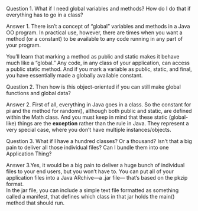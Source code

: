 Question 1. What if I need global 
variables and methods? How 
do I do that if everything has to 
go in a class?

Answer 1. There isn’t a concept of
“global” variables and methods
in a Java OO program. In
practical use, however, there
are times when you want a
method (or a constant) to be
available to any code running in
any part of your program.

You’ll learn that marking
a method as public and
static makes it behave much
like a “global.” Any code, in any
class of your application, can
access a public static method.
And if you mark a variable as
public, static, and final,
you have essentially made a
globally available constant.

Question 2. Then how is this object-oriented if you can still make
global functions and global
data?

Answer 2. First of all, everything
in Java goes in a class. So the
constant for pi and the method
for random(), although both
public and static, are defined
within the Math class.  And you
must keep in mind that these
static (global-like) things are the
**exception** rather than the rule
in Java. They represent a very
special case, where you don’t
have multiple instances/objects.


Question 3.  What if I have a hundred
classes? Or a thousand? Isn’t
that a big pain to deliver
all those individual files?
Can I bundle them into one
Application Thing?

Answer 3.Yes, it would be a big
pain to deliver a huge bunch of
individual files to your end users,
but you won’t have to. You can
put all of your application files
into a Java ARchive—a .jar file—
that’s based on the pkzip format.  
In the jar file, you can include
a simple text file formatted as
something called a manifest, that
defines which class in that jar
holds the main() method that
should run. 




